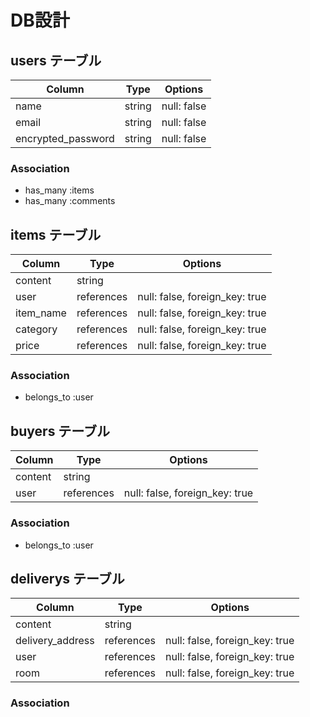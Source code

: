 # DB設計

## users テーブル

| Column             | Type   | Options     |
| ------------------ | ------ | ----------- |
| name               | string | null: false |
| email              | string | null: false |
| encrypted_password | string | null: false |

### Association

* has_many :items
* has_many :comments

## items テーブル

| Column    | Type       | Options                        |
| --------- | ---------- | ------------------------------ |
| content   | string     |                                |
| user      | references | null: false, foreign_key: true |
| item_name | references | null: false, foreign_key: true |
| category  | references | null: false, foreign_key: true |
| price     | references | null: false, foreign_key: true |

### Association

- belongs_to :user

## buyers テーブル

| Column  | Type       | Options                        |
| ------- | ---------- | ------------------------------ |
| content | string     |                                |
| user    | references | null: false, foreign_key: true |


### Association

- belongs_to :user

## deliverys テーブル

| Column           | Type       | Options                                 |
| ---------------- | ---------- | --------------------------------------- |
| content          | string     |                                         |
| delivery_address | references | null: false, foreign_key: true |
| user             | references | null: false, foreign_key: true |
| room             | references | null: false, foreign_key: true |

### Association
